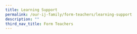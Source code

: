 ```yaml
---
title: Learning Support
permalink: /our-ij-family/form-teachers/learning-support
description: ""
third_nav_title: Form Teachers
---
```

